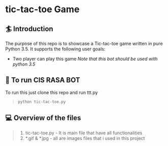 # tic-tac-toe Game

## 🏄 Introduction
The purpose of this repo is to showcase a Tic-tac-toe game written in pure Python 3.5.
	It supports the following user goals:
   *  Two player can play this game
*Note that this bot should be used with python 3.5*
	
## 🤖 To run CIS RASA BOT
To run this just clone this repo and run ttt.py
>  `python tic-tac-toe.py`
	
## 💻 Overview of the files

> 1.  tic-tac-toe.py - It is main file that have all functionalities 
> 2.  *.gif & *.jpg - all are images files that i used in this project 

